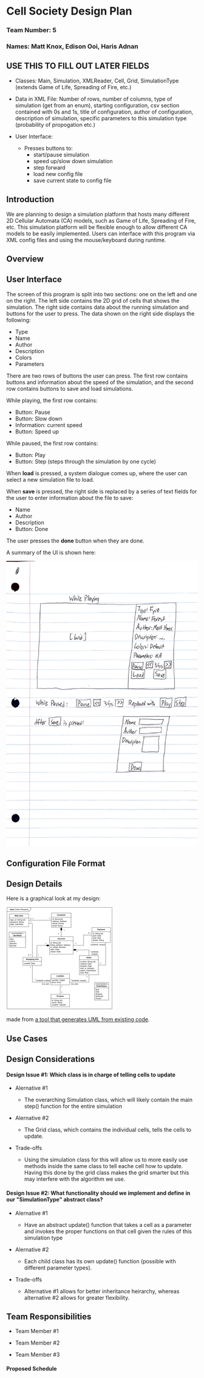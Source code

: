 # Cell Society Design Plan
### Team Number: 5
### Names: Matt Knox, Edison Ooi, Haris Adnan


## USE THIS TO FILL OUT LATER FIELDS

* Classes: Main, Simulation, XMLReader, Cell, Grid, SimulationType (extends Game of Life, Spreading of Fire, etc.)

* Data in XML File: Number of rows, number of columns, 
type of simulation (get from an enum), starting configuration, csv section contained with 0s and 1s,
title of configuration, author of configuration, description of simulation, specific parameters to this simulation type (probability of propogation etc.)

* User Interface: 
  * Presses buttons to: 
    * start/pause simulation
    * speed up/slow down simulation
    * step forward
    * load new config file
    * save current state to config file

## Introduction

We are planning to design a simulation platform that hosts many different 2D Cellular Automata (CA) models, such 
as Game of Life, Spreading of Fire, etc. This simulation platform will be flexible enough to allow different CA 
models to be easily implemented. Users can interface with this program via XML config files and using the mouse/keyboard during runtime. 


## Overview

## User Interface

The screen of this program is split into two sections: one on the left and one on the right.
The left side contains the 2D grid of cells that shows the simulation.
The right side contains data about the running simulation and buttons for the user to press. 
The data shown on the right side displays the following:
* Type
* Name
* Author
* Description
* Colors
* Parameters

There are two rows of buttons the user can press. 
The first row contains buttons and information about the speed of the simulation,
and the second row contains buttons to save and load simulations. 

While playing, the first row contains:
* Button: Pause
* Button: Slow down
* Information: current speed
* Button: Speed up

While paused, the first row contains:
* Button: Play
* Button: Step (steps through the simulation by one cycle)

When __load__ is pressed, a system dialogue comes up, where the user can select a new simulation file to load. 

When __save__ is pressed, the right side is replaced by a series of text fields for the user to enter information about the file to save:
* Name
* Author
* Description
* Button: Done

The user presses the __done__ button when they are done. 

A summary of the UI is shown here:

![This is cool, too bad you can't see it](images/UserInterface.png "An alternate design")


## Configuration File Format


## Design Details

Here is a graphical look at my design:

![This is cool, too bad you can't see it](images/online-shopping-uml-example.png "An initial UI")

made from [a tool that generates UML from existing code](http://staruml.io/).


## Use Cases



## Design Considerations

#### Design Issue #1: Which class is in charge of telling cells to update

 * Alernative #1
   * The overarching Simulation class, which will likely contain the main step() function for the entire simulation

 * Alernative #2
   * The Grid class, which contains the individual cells, tells the cells to update. 

 * Trade-offs
   * Using the simulation class for this will allow us to more easily use methods inside the same class to tell eache cell how to update.
   Having this done by the grid class makes the grid smarter but this may interfere with the algorithm we use.

#### Design Issue #2: What functionality should we implement and define in our "SimulationType" abstract class?

 * Alernative #1
   * Have an abstract update() function that takes a cell as a parameter and invokes the proper functions on that cell
   given the rules of this simulation type

 * Alernative #2
   * Each child class has its own update() function (possible with different parameter types).

 * Trade-offs
   * Alternative #1 allows for better inheritance heirarchy, 
   whereas alternative #2 allows for greater flexibility. 



## Team Responsibilities

 * Team Member #1

 * Team Member #2

 * Team Member #3


#### Proposed Schedule
